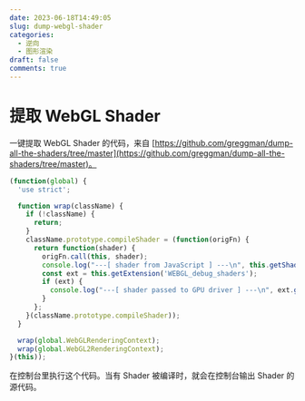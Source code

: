 ```yaml
---
date: 2023-06-18T14:49:05
slug: dump-webgl-shader
categories:
  - 逆向
  - 图形渲染
draft: false
comments: true
---
```


# 提取 WebGL Shader

<!-- more -->

一键提取 WebGL Shader 的代码，来自 [https://github.com/greggman/dump-all-the-shaders/tree/master](https://github.com/greggman/dump-all-the-shaders/tree/master)。


``` js
(function(global) {
  'use strict';

  function wrap(className) {
    if (!className) {
      return;
    }
    className.prototype.compileShader = (function(origFn) {
      return function(shader) {
        origFn.call(this, shader);
        console.log("---[ shader from JavaScript ] ---\n", this.getShaderSource(shader));
        const ext = this.getExtension('WEBGL_debug_shaders');
        if (ext) {
          console.log("---[ shader passed to GPU driver ] ---\n", ext.getTranslatedShaderSource(shader));
        }
      };
    }(className.prototype.compileShader));
  }

  wrap(global.WebGLRenderingContext);
  wrap(global.WebGL2RenderingContext);
}(this));
```

在控制台里执行这个代码。当有 Shader 被编译时，就会在控制台输出 Shader 的源代码。
